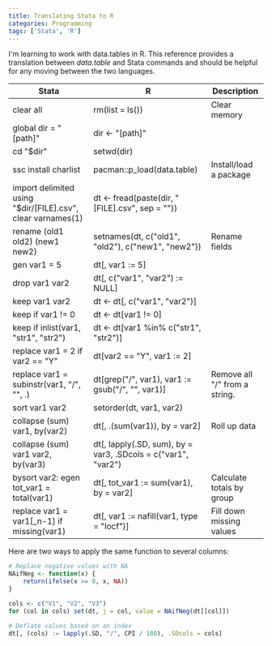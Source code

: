 ```yaml
---
title: Translating Stata to R
categories: Programming
tags: ['Stata', 'R']
---
```


I'm learning to work with data.tables in R. This reference provides a translation between *data.table* and Stata commands and should be helpful for any moving between the two languages.


| **Stata**                                                   | **R**                                              | **Description**               |
|-------------------------------------------------------------|----------------------------------------------------|-------------------------------|
| clear all                                                   | rm(list = ls())                                    | Clear memory                  |
| global dir = "[path]"                                       | dir <- "[path]"                                    |                               |
| cd "$dir"                                                   | setwd(dir)                                         |                               |
| ssc install charlist                                        | pacman::p_load(data.table)                         | Install/load a package        |
| import delimited using "$dir/[FILE].csv", clear varnames(1) | dt <- fread(paste(dir, "[FILE].csv", sep = ""))    |                               |
| rename (old1 old2) (new1 new2)                              | setnames(dt, c("old1", "old2"), c("new1", "new2")) | Rename fields                 |
| gen var1 = 5                                                | dt[, var1 := 5]                                    |                               |
| drop var1 var2                                              | dt[, c("var1", "var2") := NULL]                    |                               |
| keep var1 var2                                              | dt <- dt[, c("var1", "var2")]                      |                               |
| keep if var1 != 0                                           | dt <- dt[var1 != 0]                                |                               |
| keep if inlist(var1, "str1", "str2")                        | dt <- dt[var1 %in% c("str1", "str2")]              |                               |
| replace var1 = 2 if var2 == "Y"                             | dt[var2 == "Y", var1 := 2]                         |                               |
| replace var1 = subinstr(var1, "/", "", .)                   | dt[grep("/", var1), var1 := gsub("/", "", var1)]   | Remove all "/" from a string. |
| sort var1 var2                                              | setorder(dt, var1, var2)                           |                               |
| collapse (sum) var1, by(var2)                               | dt[, .(sum(var1)), by = var2]                      | Roll up data                  |
| collapse (sum) var1 var2, by(var3)			      | dt[, lapply(.SD, sum), by = var3, .SDcols = c("var1", "var2") |			   |
| bysort var2: egen tot_var1 = total(var1)                    | dt[, tot_var1 := sum(var1), by = var2]             | Calculate totals by group     |
| replace var1 = var1[_n-1] if missing(var1)                  | dt[, var1 := nafill(var1, type = "locf")]          | Fill down missing values      |

Here are two ways to apply the same function to several columns:

```R
# Replace negative values with NA
NAifNeg <- function(x) {
	return(ifelse(x >= 0, x, NA))
}

cols <- c("V1", "V2", "V3")
for (col in cols) set(dt, j = col, value = NAifNeg(dt[[col]])

# Deflate values based on an index
dt[, (cols) := lapply(.SD, "/", CPI / 100), .SDcols = cols]
```


